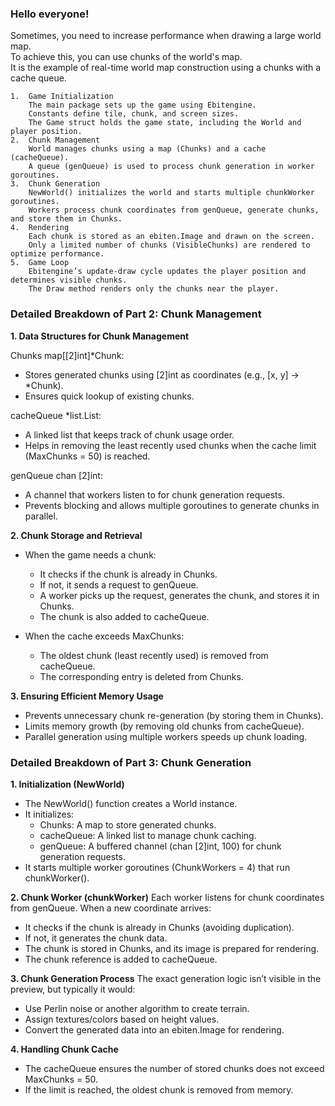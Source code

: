 ### Hello everyone!

Sometimes, you need to increase performance when drawing a large world map.<br>
To achieve this, you can use chunks of the world's map.<br> 
It is the example of real-time world map construction using a chunks with a cache queue.</p> 

	1.	Game Initialization
		The main package sets up the game using Ebitengine.
		Constants define tile, chunk, and screen sizes.
		The Game struct holds the game state, including the World and player position.
	2.	Chunk Management
		World manages chunks using a map (Chunks) and a cache (cacheQueue).
		A queue (genQueue) is used to process chunk generation in worker goroutines.
	3.	Chunk Generation
		NewWorld() initializes the world and starts multiple chunkWorker goroutines.
		Workers process chunk coordinates from genQueue, generate chunks, and store them in Chunks.
	4.	Rendering
		Each chunk is stored as an ebiten.Image and drawn on the screen.
		Only a limited number of chunks (VisibleChunks) are rendered to optimize performance.
	5.	Game Loop
		Ebitengine’s update-draw cycle updates the player position and determines visible chunks.
		The Draw method renders only the chunks near the player.

 ### Detailed Breakdown of Part 2: Chunk Management

**1. Data Structures for Chunk Management**

Chunks map[[2]int]*Chunk:
- Stores generated chunks using [2]int as coordinates (e.g., [x, y] → *Chunk).
- Ensures quick lookup of existing chunks.

cacheQueue *list.List:
- A linked list that keeps track of chunk usage order.
- Helps in removing the least recently used chunks when the cache limit (MaxChunks = 50) is reached.

genQueue chan [2]int:
- A channel that workers listen to for chunk generation requests.
- Prevents blocking and allows multiple goroutines to generate chunks in parallel.

**2. Chunk Storage and Retrieval**

- When the game needs a chunk: 
  - It checks if the chunk is already in Chunks.
  - If not, it sends a request to genQueue.
  - A worker picks up the request, generates the chunk, and stores it in Chunks. 
  - The chunk is also added to cacheQueue.

- When the cache exceeds MaxChunks:
  - The oldest chunk (least recently used) is removed from cacheQueue.
  - The corresponding entry is deleted from Chunks.

**3. Ensuring Efficient Memory Usage**
- Prevents unnecessary chunk re-generation (by storing them in Chunks).
- Limits memory growth (by removing old chunks from cacheQueue).
- Parallel generation using multiple workers speeds up chunk loading.


### Detailed Breakdown of Part 3: Chunk Generation

**1. Initialization (NewWorld)**

- The NewWorld() function creates a World instance.
- It initializes:
  - Chunks: A map to store generated chunks.
  - cacheQueue: A linked list to manage chunk caching.
  - genQueue: A buffered channel (chan [2]int, 100) for chunk generation requests.
- It starts multiple worker goroutines (ChunkWorkers = 4) that run chunkWorker().

**2. Chunk Worker (chunkWorker)**
Each worker listens for chunk coordinates from genQueue.
When a new coordinate arrives:
- It checks if the chunk is already in Chunks (avoiding duplication).
- If not, it generates the chunk data.
- The chunk is stored in Chunks, and its image is prepared for rendering.
- The chunk reference is added to cacheQueue.

**3. Chunk Generation Process**
The exact generation logic isn’t visible in the preview, but typically it would:
- Use Perlin noise or another algorithm to create terrain.
- Assign textures/colors based on height values.
- Convert the generated data into an ebiten.Image for rendering.

**4. Handling Chunk Cache**
- The cacheQueue ensures the number of stored chunks does not exceed MaxChunks = 50.
- If the limit is reached, the oldest chunk is removed from memory.

